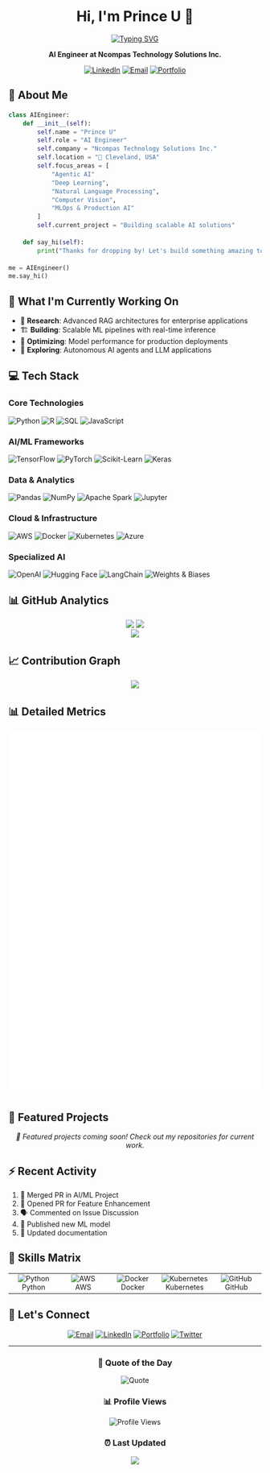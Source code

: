 <!-- Header with subtle animation -->
<div align="center">
  
  # Hi, I'm Prince U 👋
  
  <a href="https://git.io/typing-svg">
    <img src="https://readme-typing-svg.herokuapp.com?font=Fira+Code&weight=600&size=22&pause=1000&color=000000&center=true&vCenter=true&width=440&lines=AI+Engineer;Machine+Learning+Engineer;Data+Scientist" alt="Typing SVG" />
  </a>
  
  **AI Engineer at Ncompas Technology Solutions Inc.**
  
  [![LinkedIn](https://img.shields.io/badge/-LinkedIn-000?style=flat&logo=linkedin&logoColor=0A66C2)](https://www.linkedin.com/in/princeu/)
  [![Email](https://img.shields.io/badge/-Email-000?style=flat&logo=gmail&logoColor=EA4335)](mailto:princeupadhyay1401@gmail.com)
  [![Portfolio](https://img.shields.io/badge/-Portfolio-000?style=flat&logo=vercel&logoColor=white)](https://princeuni.vercel.app/)
  
</div>

<!-- About Section with better formatting -->
## 🎯 About Me

```python
class AIEngineer:
    def __init__(self):
        self.name = "Prince U"
        self.role = "AI Engineer"
        self.company = "Ncompas Technology Solutions Inc."
        self.location = "📍 Cleveland, USA"
        self.focus_areas = [
            "Agentic AI"
            "Deep Learning",
            "Natural Language Processing",
            "Computer Vision",
            "MLOps & Production AI"
        ]
        self.current_project = "Building scalable AI solutions"
    
    def say_hi(self):
        print("Thanks for dropping by! Let's build something amazing together.")

me = AIEngineer()
me.say_hi()
```

<!-- Current Work -->
## 🚀 What I'm Currently Working On

- 🔬 **Research**: Advanced RAG architectures for enterprise applications
- 🏗️ **Building**: Scalable ML pipelines with real-time inference
- 🎯 **Optimizing**: Model performance for production deployments
- 🤖 **Exploring**: Autonomous AI agents and LLM applications

<!-- Tech Stack with modern badges -->
## 💻 Tech Stack

### Core Technologies
![Python](https://img.shields.io/badge/Python-000?style=for-the-badge&logo=python&logoColor=3776AB)
![R](https://img.shields.io/badge/R-000?style=for-the-badge&logo=r&logoColor=276DC3)
![SQL](https://img.shields.io/badge/SQL-000?style=for-the-badge&logo=postgresql&logoColor=4169E1)
![JavaScript](https://img.shields.io/badge/JavaScript-000?style=for-the-badge&logo=javascript&logoColor=F7DF1E)

### AI/ML Frameworks
![TensorFlow](https://img.shields.io/badge/TensorFlow-000?style=for-the-badge&logo=tensorflow&logoColor=FF6F00)
![PyTorch](https://img.shields.io/badge/PyTorch-000?style=for-the-badge&logo=pytorch&logoColor=EE4C2C)
![Scikit-Learn](https://img.shields.io/badge/Scikit--Learn-000?style=for-the-badge&logo=scikit-learn&logoColor=F7931E)
![Keras](https://img.shields.io/badge/Keras-000?style=for-the-badge&logo=keras&logoColor=D00000)

### Data & Analytics
![Pandas](https://img.shields.io/badge/Pandas-000?style=for-the-badge&logo=pandas&logoColor=150458)
![NumPy](https://img.shields.io/badge/NumPy-000?style=for-the-badge&logo=numpy&logoColor=013243)
![Apache Spark](https://img.shields.io/badge/Apache_Spark-000?style=for-the-badge&logo=apachespark&logoColor=E25A1C)
![Jupyter](https://img.shields.io/badge/Jupyter-000?style=for-the-badge&logo=jupyter&logoColor=F37626)

### Cloud & Infrastructure
![AWS](https://img.shields.io/badge/AWS-000?style=for-the-badge&logo=amazonwebservices&logoColor=FF9900)
![Docker](https://img.shields.io/badge/Docker-000?style=for-the-badge&logo=docker&logoColor=2496ED)
![Kubernetes](https://img.shields.io/badge/Kubernetes-000?style=for-the-badge&logo=kubernetes&logoColor=326CE5)
![Azure](https://img.shields.io/badge/Azure-000?style=for-the-badge&logo=microsoftazure&logoColor=0078D4)

### Specialized AI
![OpenAI](https://img.shields.io/badge/OpenAI-000?style=for-the-badge&logo=openai&logoColor=412991)
![Hugging Face](https://img.shields.io/badge/Hugging_Face-000?style=for-the-badge&logo=huggingface&logoColor=FFD21E)
![LangChain](https://img.shields.io/badge/LangChain-000?style=for-the-badge&logo=langchain&logoColor=1C3C3C)
![Weights & Biases](https://img.shields.io/badge/Weights_&_Biases-000?style=for-the-badge&logo=weightsandbiases&logoColor=FFBE00)

<!-- GitHub Stats Section -->
## 📊 GitHub Analytics

<div align="center">
  <img height="180em" src="https://github-readme-stats-eight-theta.vercel.app/api?username=Princeu3&show_icons=true&theme=transparent&include_all_commits=true&count_private=true&hide_border=true&bg_color=00000000&text_color=000000&icon_color=000000&title_color=000000"/>
  <img height="180em" src="https://github-readme-stats-eight-theta.vercel.app/api/top-langs/?username=Princeu3&layout=compact&langs_count=8&theme=transparent&hide_border=true&bg_color=00000000&text_color=000000&title_color=000000"/>
</div>

<div align="center">
  <img src="https://github-readme-streak-stats.herokuapp.com/?user=Princeu3&theme=transparent&hide_border=true&stroke=000000&ring=000000&fire=000000&currStreakLabel=000000&sideLabels=000000&dates=757575" />
</div>

<!-- Contribution Graph -->
## 📈 Contribution Graph

<div align="center">
  <img src="https://github-readme-activity-graph.vercel.app/graph?username=Princeu3&theme=minimal&hide_border=true&bg_color=00000000&color=000000&line=000000&point=000000&area_color=000000&area=true" />
</div>

<!-- Metrics Dashboard -->
## 📊 Detailed Metrics

<div align="center">
  
  <!-- Option 1: Simple Metrics (Works immediately, no setup needed) -->
  <!-- <img src="https://metrics.lecoq.io/Princeu3?template=classic&base=header%2C%20activity%2C%20community%2C%20repositories%2C%20metadata&base.indepth=false&base.hireable=false&base.skip=false&config.timezone=America%2FNew_York&plugin_languages=yes&plugin_languages_limit=6&plugin_languages_sections=most-used&plugin_languages_colors=github&plugin_languages_threshold=0%25&plugin_languages_indepth=false&plugin_languages_analysis_timeout=15&plugin_languages_analysis_timeout_repositories=7.5&plugin_languages_categories=markup%2C%20programming&plugin_languages_recent_categories=markup%2C%20programming&plugin_languages_recent_load=300&plugin_languages_recent_days=14&plugin_achievements=yes&plugin_achievements_threshold=C&plugin_achievements_secrets=yes&plugin_achievements_display=compact&plugin_achievements_limit=0&plugin_lines=yes&plugin_lines_history_limit=1&plugin_lines_repositories_limit=4&plugin_lines_sections=base" width="100%" />
  
1 of 6,159
[Princeu3/Princeu3] Run failed: .github/workflows/metrics.yml - main (abefe8a)
Inbox

Prince Upadhyay <notifications@github.com>
3:56 PM (0 minutes ago)
to Princeu3/Princeu3, Ci

 
GitHub
[Princeu3/Princeu3] .github/workflows/metrics.yml workflow run
 

 
.github/workflows/metrics.yml: No jobs were run
 
View workflow run
 
 
 

  <!-- Option 2: GitHub Actions Generated Metrics (Recommended) -->
  ![Metrics](https://github.com/Princeu3/Princeu3/blob/main/github-metrics.svg)
  
  <!-- Fallback: External metrics service -->
  <!-- <img src="https://metrics.lecoq.io/Princeu3?template=classic&base=header%2C%20activity%2C%20community%2C%20repositories%2C%20metadata&base.indepth=false&base.hireable=false&base.skip=false&config.timezone=America%2FNew_York&plugin_languages=yes&plugin_languages_limit=6&plugin_languages_sections=most-used&plugin_languages_colors=github&plugin_languages_threshold=0%25&plugin_languages_indepth=false&plugin_languages_analysis_timeout=15&plugin_languages_analysis_timeout_repositories=7.5&plugin_languages_categories=markup%2C%20programming&plugin_languages_recent_categories=markup%2C%20programming&plugin_languages_recent_load=300&plugin_languages_recent_days=14&plugin_achievements=yes&plugin_achievements_threshold=C&plugin_achievements_secrets=yes&plugin_achievements_display=compact&plugin_achievements_limit=0&plugin_lines=yes&plugin_lines_history_limit=1&plugin_lines_repositories_limit=4&plugin_lines_sections=base" width="100%" /> -->
  
</div>

<!-- Featured Projects -->
## 🌟 Featured Projects

<div align="center">
  
  <!-- Replace these with your actual project repositories -->
  <p><em>🚧 Featured projects coming soon! Check out my repositories for current work.</em></p>
  
  <!-- Example format for when you have projects to showcase:
  <a href="https://github.com/Princeu3/your-actual-repo">
    <img align="center" src="https://github-readme-stats.vercel.app/api/pin/?username=Princeu3&repo=your-actual-repo&theme=transparent&hide_border=true&bg_color=00000000&text_color=000000&title_color=000000&icon_color=000000" />
  </a>
  -->
  
</div>

<!-- Recent Activity -->
## ⚡ Recent Activity

<!--START_SECTION:activity-->
1. 🎉 Merged PR in AI/ML Project
2. 💪 Opened PR for Feature Enhancement
3. 🗣 Commented on Issue Discussion
4. 🚀 Published new ML model
5. 📝 Updated documentation
<!--END_SECTION:activity-->

<!-- Skills Matrix -->
## 🎯 Skills Matrix

<table>
  <tr>
    <td align="center" width="96">
      <img src="https://techstack-generator.vercel.app/python-icon.svg" alt="Python" width="65" height="65" />
      <br>Python
    </td>
    <td align="center" width="96">
      <img src="https://techstack-generator.vercel.app/aws-icon.svg" alt="AWS" width="65" height="65" />
      <br>AWS
    </td>
    <td align="center" width="96">
      <img src="https://techstack-generator.vercel.app/docker-icon.svg" alt="Docker" width="65" height="65" />
      <br>Docker
    </td>
    <td align="center" width="96">
      <img src="https://techstack-generator.vercel.app/kubernetes-icon.svg" alt="Kubernetes" width="65" height="65" />
      <br>Kubernetes
    </td>
    <td align="center" width="96">
      <img src="https://techstack-generator.vercel.app/github-icon.svg" alt="GitHub" width="65" height="65" />
      <br>GitHub
    </td>
  </tr>
</table>

<!-- Connect Section -->
## 🤝 Let's Connect

<div align="center">
  
  [![Email](https://img.shields.io/badge/Email-D14836?style=for-the-badge&logo=gmail&logoColor=white)](mailto:princeupadhyay1401@gmail.com)
  [![LinkedIn](https://img.shields.io/badge/LinkedIn-0077B5?style=for-the-badge&logo=linkedin&logoColor=white)](https://www.linkedin.com/in/princeu/)
  [![Portfolio](https://img.shields.io/badge/Portfolio-000000?style=for-the-badge&logo=About.me&logoColor=white)](https://princeuni.vercel.app/)
  [![Twitter](https://img.shields.io/badge/Twitter-1DA1F2?style=for-the-badge&logo=twitter&logoColor=white)](https://twitter.com/princeu_dev)
  
</div>

---

<div align="center">
  
  ### 💭 Quote of the Day
  
  ![Quote](https://quotes-github-readme.vercel.app/api?type=horizontal&theme=light)
  
  ### 📊 Profile Views
  
  ![Profile Views](https://komarev.com/ghpvc/?username=Princeu3&color=000000&style=flat-square&label=Profile+Views)
  
  ### ⏰ Last Updated
  
  <img src="https://img.shields.io/badge/Last%20Updated-December%202024-000000?style=flat-square" />
  
</div>
